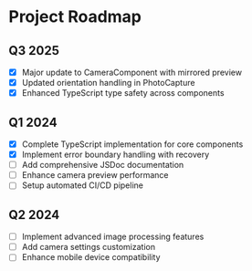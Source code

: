 # Project Roadmap

## Q3 2025
- [x] Major update to CameraComponent with mirrored preview
- [x] Updated orientation handling in PhotoCapture
- [x] Enhanced TypeScript type safety across components

## Q1 2024
- [x] Complete TypeScript implementation for core components
- [x] Implement error boundary handling with recovery
- [ ] Add comprehensive JSDoc documentation
- [ ] Enhance camera preview performance
- [ ] Setup automated CI/CD pipeline

## Q2 2024
- [ ] Implement advanced image processing features
- [ ] Add camera settings customization
- [ ] Enhance mobile device compatibility

